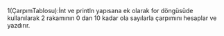 1(ÇarpımTablosu):İnt ve println yapısana ek olarak for döngüsüde kullanılarak 2 rakamının 0 dan 10 kadar ola sayılarla çarpımını hesaplar ve yazdırır.
